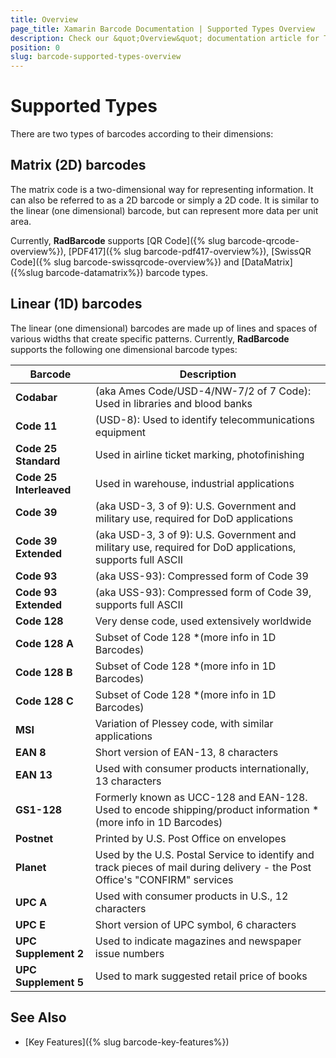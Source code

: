 ```yaml
---
title: Overview
page_title: Xamarin Barcode Documentation | Supported Types Overview
description: Check our &quot;Overview&quot; documentation article for Telerik Barcode for Xamarin control.
position: 0
slug: barcode-supported-types-overview
---
```


# Supported Types

There are two types of barcodes according to their dimensions:

## Matrix (2D) barcodes

The matrix code is a two-dimensional way for representing information. It can also be referred to as a 2D barcode or simply a 2D code. It is similar to the linear (one dimensional) barcode, but can represent more data per unit area.

Currently, **RadBarcode** supports [QR Code]({% slug barcode-qrcode-overview%}), [PDF417]({% slug barcode-pdf417-overview%}), [SwissQR Code]({% slug barcode-swissqrcode-overview%}) and [DataMatrix]({%slug barcode-datamatrix%}) barcode types.

## Linear (1D) barcodes

The linear (one dimensional) barcodes are made up of lines and spaces of various widths that create specific patterns. Currently, **RadBarcode** supports the following one dimensional barcode types:

|Barcode|Description|
|----|----|
|**Codabar**|(aka Ames Code/USD-4/NW-7/2 of 7 Code): Used in libraries and blood banks|
|**Code 11**|(USD-8): Used to identify telecommunications equipment|
|**Code 25 Standard**|Used in airline ticket marking, photofinishing|
|**Code 25 Interleaved**|Used in warehouse, industrial applications|
|**Code 39**|(aka USD-3, 3 of 9): U.S. Government and military use, required for DoD applications|
|**Code 39 Extended**|(aka USD-3, 3 of 9): U.S. Government and military use, required for DoD applications, supports full ASCII|
|**Code 93**|(aka USS-93): Compressed form of Code 39|
|**Code 93 Extended**|(aka USS-93): Compressed form of Code 39, supports full ASCII|
|**Code 128**|Very dense code, used extensively worldwide|
|**Code 128 A**|Subset of Code 128  \*(more info in 1D Barcodes)|
|**Code 128 B**|Subset of Code 128  \*(more info in 1D Barcodes)|
|**Code 128 C**|Subset of Code 128  \*(more info in 1D Barcodes)|
|**MSI**|Variation of Plessey code, with similar applications|
|**EAN 8**|Short version of EAN-13, 8 characters|
|**EAN 13**|Used with consumer products internationally, 13 characters|
|**GS1-128**|Formerly known as UCC-128 and EAN-128. Used to encode shipping/product information  \*(more info in 1D Barcodes)|
|**Postnet**|Printed by U.S. Post Office on envelopes|
|**Planet**|Used by the U.S. Postal Service to identify and track pieces of mail during delivery - the Post Office's "CONFIRM" services|
|**UPC A**|Used with consumer products in U.S., 12 characters|
|**UPC E**|Short version of UPC symbol, 6 characters|
|**UPC Supplement 2**|Used to indicate magazines and newspaper issue numbers|
|**UPC Supplement 5**|Used to mark suggested retail price of books|

## See Also

- [Key Features]({% slug barcode-key-features%})
